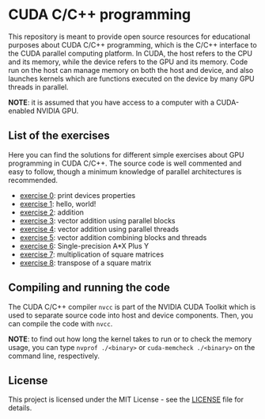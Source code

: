 # CUDA C/C++ programming

This repository is meant to provide open source resources for educational purposes about CUDA C/C++ programming, which is the C/C++ interface to the CUDA parallel computing platform.
In CUDA, the host refers to the CPU and its memory, while the device refers to the GPU and its memory.
Code run on the host can manage memory on both the host and device, and also launches kernels which are functions executed on the device by many GPU threads in parallel.

**NOTE**: it is assumed that you have access to a computer with a CUDA-enabled NVIDIA GPU.

## List of the exercises
Here you can find the solutions for different simple exercises about GPU programming in CUDA C/C++.
The source code is well commented and easy to follow, though a minimum knowledge of parallel architectures is recommended.

* [exercise 0](https://github.com/david-palma/CUDA_programming/tree/master/exercises/ex0.cu): print devices properties
* [exercise 1](https://github.com/david-palma/CUDA_programming/tree/master/exercises/ex1.cu): hello, world!
* [exercise 2](https://github.com/david-palma/CUDA_programming/tree/master/exercises/ex2.cu): addition
* [exercise 3](https://github.com/david-palma/CUDA_programming/tree/master/exercises/ex3.cu): vector addition using parallel blocks
* [exercise 4](https://github.com/david-palma/CUDA_programming/tree/master/exercises/ex4.cu): vector addition using parallel threads
* [exercise 5](https://github.com/david-palma/CUDA_programming/tree/master/exercises/ex5.cu): vector addition combining blocks and threads
* [exercise 6](https://github.com/david-palma/CUDA_programming/tree/master/exercises/ex6.cu): Single-precision A*X Plus Y
* [exercise 7](https://github.com/david-palma/CUDA_programming/tree/master/exercises/ex7.cu): multiplication of square matrices
* [exercise 8](https://github.com/david-palma/CUDA_programming/tree/master/exercises/ex8.cu): transpose of a square matrix

## Compiling and running the code

The CUDA C/C++ compiler `nvcc` is part of the NVIDIA CUDA Toolkit which is used to separate source code into host and device components. Then, you can compile the code with `nvcc`.

**NOTE**: to find out how long the kernel takes to run or to check the memory usage, you can type `nvprof ./<binary>` or `cuda-memcheck ./<binary>` on the command line, respectively.

## License

This project is licensed under the MIT License - see the [LICENSE](LICENSE) file for details.
